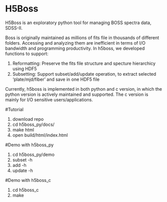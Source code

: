 # H5Boss
H5Boss is an exploratory python tool for managing BOSS spectra data, SDSS-II.

Boss is originally maintained as millions of fits file in thousands of different folders. Accessing and analyzing them are inefficient in terms of I/O bandwidth and programming productivity. In h5boss, we developed functions to support:

  1. Reformatting: Preserve the fits file structure and specture hierarchicy using HDF5
  2. Subsetting: Support subset/add/update operation, to extract selected ‘plate/mjd/fiber’ and save in one HDF5 file

Currently, h5boss is implemented in both python and c version, in which the python version is actively maintained and supported. The c version is mainly for I/O sensitive users/applications.

#Tutorial
1. download repo
2. cd h5boss_py/docs/
3. make html
4. open build/html/index.html

#Demo with h5boss_py
1. cd h5boss_py/demo
2. subset -h
3. add -h
4. update -h

#Demo with h5boss_c
1. cd h5boss_c
2. make
